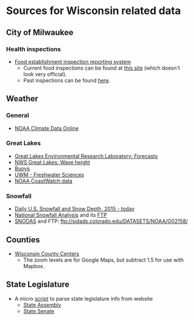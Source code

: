 # Sources for Wisconsin related data

## City of Milwaukee

### Health inspections
- [Food establishment inspection reporting system](http://itmdapps.milwaukee.gov/cehri/search.jsp)
  - Current food inspections can be found at [this site](http://healthspace.com/Clients/WI/Milwaukee/Web.nsf/home.xsp) (which doesn't look very official).
  - Past inspections can be found [here](http://itmdapps.milwaukee.gov/cehri/sb.jsp?conch=8892306002t5G6cr9VPdkfssg2zI5r4RBoV03s6Vv5B).

## Weather

### General
- [NOAA Climate Data Online](https://www.ncdc.noaa.gov/cdo-web/datasets)

### Great Lakes
 - [Great Lakes Environmental Research Laboratory: Forecasts](https://www.glerl.noaa.gov//res/glcfs/)
 - [NWS Great Lakes: Wave height](http://www.crh.noaa.gov/greatlakes/?c=map&l=gl&p=a)
 - [Buoys](http://glbuoys.glos.us/)
 - [UWM - Freshwater Sciences](http://uwm.edu/glos/data/)
 - [NOAA CoastWatch data](https://coastwatch.glerl.noaa.gov/)

### Snowfall
- [Daily U.S. Snowfall and Snow Depth, 2015 - today](https://www.ncdc.noaa.gov/snow-and-ice/daily-snow/)
- [National Snowfall Analysis](https://www.nohrsc.noaa.gov/snowfall/) and its [FTP](https://www.nohrsc.noaa.gov/snowfall/data/)
- [SNODAS](http://nsidc.org/data/g02158) and FTP: ftp://sidads.colorado.edu/DATASETS/NOAA/G02158/

## Counties
 - [Wisconsin County Centers](wi-county-centers.csv)
   - The zoom levels are for Google Maps, but subtract 1.5 for use with Mapbox.

## State Legislature
 - A micro [script](https://github.com/datahub/wisconsin-state-legislature-info) to parse state legislature info from website
   - [State Assembly](https://github.com/datahub/wisconsin-state-legislature-info/blob/master/state-assembly.csv)
   - [State Senate](https://github.com/datahub/wisconsin-state-legislature-info/blob/master/state-senate.csv)
